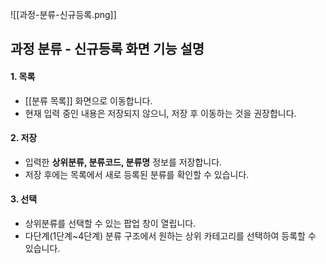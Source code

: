 ![[과정-분류-신규등록.png]]

## 과정 분류 - 신규등록 화면 기능 설명

#### 1. **목록**
   - [[분류 목록]] 화면으로 이동합니다.  
   - 현재 입력 중인 내용은 저장되지 않으니, 저장 후 이동하는 것을 권장합니다.

#### 2. **저장**
   - 입력한 **상위분류, 분류코드, 분류명** 정보를 저장합니다.  
   - 저장 후에는 목록에서 새로 등록된 분류를 확인할 수 있습니다.

#### 3. **선택**
   - 상위분류를 선택할 수 있는 팝업 창이 열립니다.  
   - 다단계(1단계~4단계) 분류 구조에서 원하는 상위 카테고리를 선택하여 등록할 수 있습니다.
